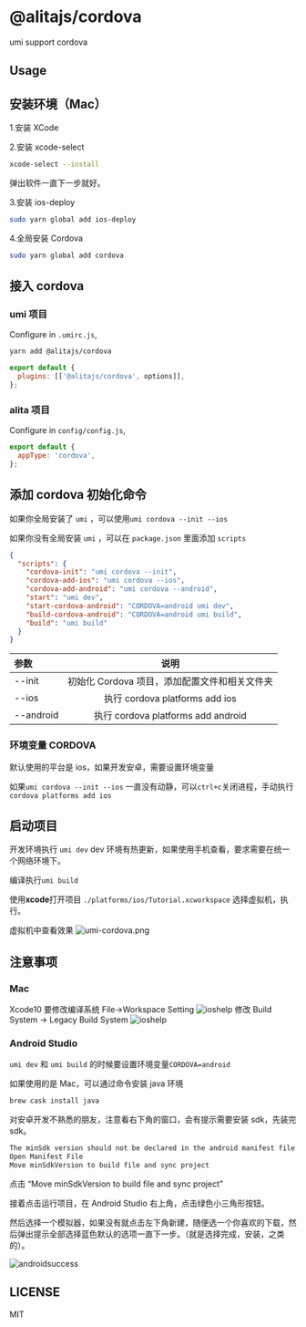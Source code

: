 # @alitajs/cordova

umi support cordova

## Usage

## 安装环境（Mac）

1.安装 XCode

2.安装 xcode-select

```bash
xcode-select --install
```

弹出软件一直下一步就好。

3.安装 ios-deploy

```bash
sudo yarn global add ios-deploy
```

4.全局安装 Cordova

```bash
sudo yarn global add cordova
```

## 接入 cordova

### umi 项目

Configure in `.umirc.js`,

```sh
yarn add @alitajs/cordova
```

```js
export default {
  plugins: [['@alitajs/cordova', options]],
};
```

### alita 项目

Configure in `config/config.js`,

```js
export default {
  appType: 'cordova',
};
```

## 添加 cordova 初始化命令

如果你全局安装了 `umi` ，可以使用`umi cordova --init --ios`

如果你没有全局安装 `umi` ，可以在 `package.json` 里面添加 `scripts`

```json
{
  "scripts": {
    "cordova-init": "umi cordova --init",
    "cordova-add-ios": "umi cordova --ios",
    "cordova-add-android": "umi cordova --android",
    "start": "umi dev",
    "start-cordova-android": "CORDOVA=android umi dev",
    "build-cordova-android": "CORDOVA=android umi build",
    "build": "umi build"
  }
}
```

| 参数      |                     说明                      |
| :-------- | :-------------------------------------------: |
| --init    | 初始化 Cordova 项目，添加配置文件和相关文件夹 |
| --ios     |        执行 cordova platforms add ios         |
| --android |      执行 cordova platforms add android       |

### 环境变量 CORDOVA

默认使用的平台是 ios，如果开发安卓，需要设置环境变量

如果`umi cordova --init --ios` 一直没有动静，可以`ctrl+c`关闭进程，手动执行`cordova platforms add ios`

## 启动项目

开发环境执行 `umi dev`
dev 环境有热更新，如果使用手机查看，要求需要在统一个网络环境下。

编译执行`umi build`

使用**xcode**打开项目 `./platforms/ios/Tutorial.xcworkspace`
选择虚拟机，执行。

虚拟机中查看效果
![umi-cordova.png](../../assets/plugins/cordova/umi-cordova.png)

## 注意事项

### Mac

Xcode10 要修改编译系统
File->Workspace Setting
![ioshelp](../../assets/plugins/cordova/ioshelp1.png)
修改 Build System -> Legacy Build System
![ioshelp](../../assets/plugins/cordova/ioshelp2.png)

### Android Studio

`umi dev` 和 `umi build` 的时候要设置环境变量`CORDOVA=android`

如果使用的是 Mac，可以通过命令安装 java 环境

```bash
brew cask install java
```

对安卓开发不熟悉的朋友，注意看右下角的窗口，会有提示需要安装 sdk，先装完 sdk。

```bash
The minSdk version should not be declared in the android manifest file. You can move the version from the manifest to the defaultConfig in the build.gradle file.
Open Manifest File
Move minSdkVersion to build file and sync project
```

点击 “Move minSdkVersion to build file and sync project”

接着点击运行项目，在 Android Studio 右上角，点击绿色小三角形按钮。

然后选择一个模拟器，如果没有就点击左下角新建，随便选一个你喜欢的下载，然后弹出提示全部选择蓝色默认的选项一直下一步。（就是选择完成，安装，之类的）。

![androidsuccess](../../assets/plugins/cordova/androidsuccess.png)

## LICENSE

MIT
